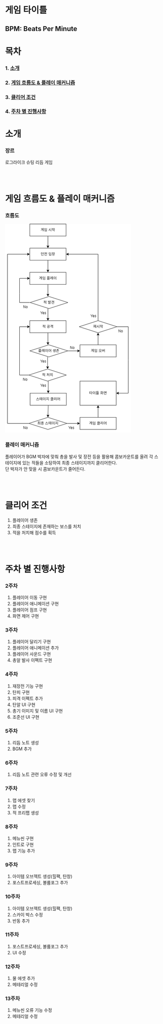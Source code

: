 # 게임 타이틀
## BPM: Beats Per Minute

# 목차
### 1. [소개](#소개)
### 2. [게임 흐름도 & 플레이 매커니즘](#게임-흐름도--플레이-매커니즘)
### 3. [클리어 조건](#클리어-조건)
### 4. [주차 별 진행사항](#주차-별-진행사항)

# 소개

### 장르

로그라이크 슈팅 리듬 게임

<br><br>

# 게임 흐름도 & 플레이 매커니즘

### 흐름도
  <img src="./흐름도.png">
  
### 플레이 매커니즘
  플레이어가 BGM 박자에 맞춰 총을 발사 및 장전 등을 활용해 콤보카운트를 올려 각 스테이지에 있는 적들을 소탕하여 최종 스테이지까지 클리어한다. <br>
  단 박자가 안 맞을 시 콤보카운트가 줄어든다. <br>

<br><br>

# 클리어 조건

  1) 플레이어 생존 <br>
  2) 최종 스테이지에 존재하는 보스를 처치 <br>
  3) 적을 처치해 점수를 획득 <br>

<br><br>

# 주차 별 진행사항

### 2주차

  1) 플레이어 이동 구현
  2) 플레이어 애니메이션 구현
  3) 플레이어 점프 구현
  4) 화면 제어 구현

### 3주차

  1) 플레이어 달리기 구현
  2) 플레이어 애니메이션 추가
  3) 플레이어 사운드 구현
  4) 총알 발사 이펙트 구현

### 4주차

  1) 재장전 기능 구현
  2) 탄피 구현
  3) 피격 이펙트 추가
  4) 탄알 UI 구현
  5) 총기 이미지 및 이름 UI 구현
  6) 조준선 UI 구현

### 5주차

  1) 리듬 노트 생성
  2) BGM 추가

### 6주차

  1) 리듬 노트 관련 오류 수정 및 개선

### 7주차

  1) 맵 에셋 찾기
  2) 맵 수정
  3) 적 프리팹 생성
     
### 8주차

  1) 메뉴씬 구현
  2) 인트로 구현
  3) 맵 기능 추가

### 9주차

  1) 아이템 오브젝트 생성(힐팩, 탄창)
  2) 포스트프로세싱, 볼륨포그 추가

### 10주차

  1) 아이템 오브젝트 생성(힐팩, 탄창)
  2) 스카이 박스 수정
  3) 반동 추가

### 11주차

  1) 포스트프로세싱, 볼륨포그 추가
  2) UI 수정

### 12주차

  1) 물 에셋 추가
  2) 메테리얼 수정

### 13주차

  1) 메뉴씬 오류 기능 수정
  2) 메테리얼 수정

